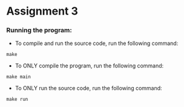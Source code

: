 # Assignment 3

### Running the program:
- To compile and run the source code, run the following command:
```
make
```

- To ONLY compile the program, run the following command:
```
make main
```

- To ONLY run the source code, run the following command:
```
make run
```


